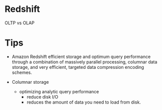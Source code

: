 # Redshift

OLTP vs OLAP



# Tips
 - Amazon Redshift efficient storage and optimum query performance through a combination of massively parallel processing, columnar data storage, and very efficient, targeted data compression encoding schemes.
    
 - Columnar storage
   - optimizing analytic query performance 
        - reduce disk I/O
        - reduces the amount of data you need to load from disk.